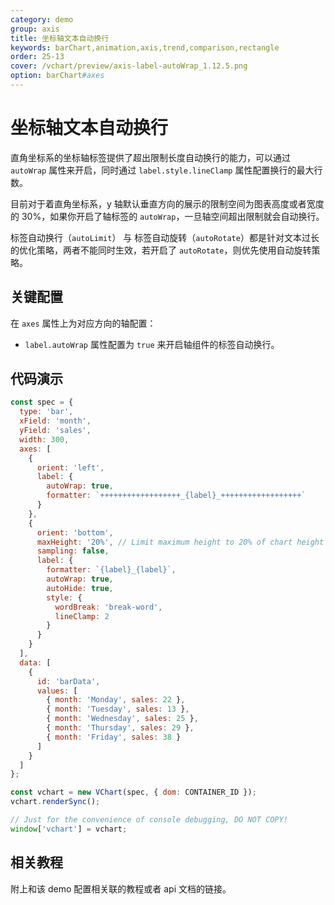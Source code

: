```yaml
---
category: demo
group: axis
title: 坐标轴文本自动换行
keywords: barChart,animation,axis,trend,comparison,rectangle
order: 25-13
cover: /vchart/preview/axis-label-autoWrap_1.12.5.png
option: barChart#axes
---
```


# 坐标轴文本自动换行

直角坐标系的坐标轴标签提供了超出限制长度自动换行的能力，可以通过 `autoWrap` 属性来开启，同时通过 `label.style.lineClamp` 属性配置换行的最大行数。

目前对于着直角坐标系，y 轴默认垂直方向的展示的限制空间为图表高度或者宽度的 30%，如果你开启了轴标签的 `autoWrap`，一旦轴空间超出限制就会自动换行。

标签自动换行（`autoLimit`） 与 标签自动旋转（`autoRotate`）都是针对文本过长的优化策略，两者不能同时生效，若开启了 `autoRotate`，则优先使用自动旋转策略。

## 关键配置

在 `axes` 属性上为对应方向的轴配置：

- `label.autoWrap` 属性配置为 `true` 来开启轴组件的标签自动换行。

## 代码演示

```javascript livedemo
const spec = {
  type: 'bar',
  xField: 'month',
  yField: 'sales',
  width: 300,
  axes: [
    {
      orient: 'left',
      label: {
        autoWrap: true,
        formatter: `++++++++++++++++++_{label}_++++++++++++++++++`
      }
    },
    {
      orient: 'bottom',
      maxHeight: '20%', // Limit maximum height to 20% of chart height
      sampling: false,
      label: {
        formatter: `{label}_{label}`,
        autoWrap: true,
        autoHide: true,
        style: {
          wordBreak: 'break-word',
          lineClamp: 2
        }
      }
    }
  ],
  data: [
    {
      id: 'barData',
      values: [
        { month: 'Monday', sales: 22 },
        { month: 'Tuesday', sales: 13 },
        { month: 'Wednesday', sales: 25 },
        { month: 'Thursday', sales: 29 },
        { month: 'Friday', sales: 38 }
      ]
    }
  ]
};

const vchart = new VChart(spec, { dom: CONTAINER_ID });
vchart.renderSync();

// Just for the convenience of console debugging, DO NOT COPY!
window['vchart'] = vchart;
```

## 相关教程

附上和该 demo 配置相关联的教程或者 api 文档的链接。
